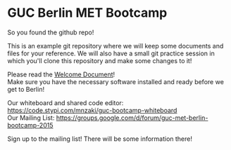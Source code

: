 # GUC Berlin MET Bootcamp
So you found the github repo!

This is an example git repository where we will keep some documents and files
for your reference. We will also have a small git practice session in which
you'll clone this repository and make some changes to it!

Please read the [Welcome Document](welcome.md)!    
Make sure you have the necessary software installed and ready before we get to Berlin!

Our whiteboard and shared code editor: https://code.stypi.com/mnzaki/guc-bootcamp-whiteboard    
Our Mailing List: https://groups.google.com/d/forum/guc-met-berlin-bootcamp-2015

Sign up to the mailing list! There will be some information there!
